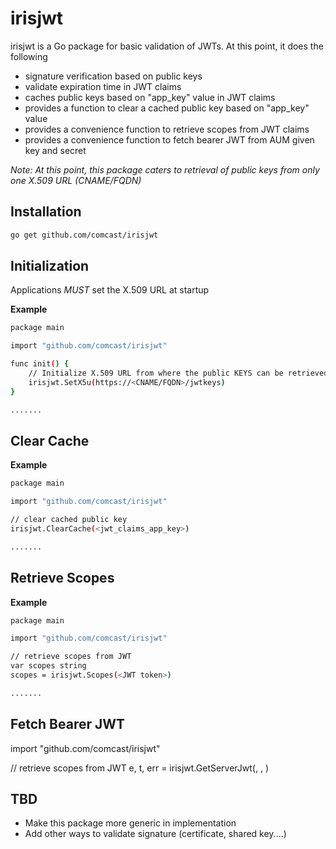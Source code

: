 # irisjwt

irisjwt is a Go package for basic validation of JWTs. At this point, it does the following

- signature verification based on public keys
- validate expiration time in JWT claims
- caches public keys based on "app_key" value in JWT claims
- provides a function to clear a cached public key based on "app_key" value
- provides a convenience function to retrieve scopes from JWT claims
- provides a convenience function to fetch bearer JWT from AUM given key and secret

*Note: At this point, this package caters to retrieval of public keys from only one X.509 URL (CNAME/FQDN)*

## Installation

```sh
go get github.com/comcast/irisjwt
```

## Initialization

Applications *MUST* set the X.509 URL at startup

**Example**
 
```sh
package main

import "github.com/comcast/irisjwt"

func init() {
	// Initialize X.509 URL from where the public KEYS can be retrieved
	irisjwt.SetX5u(https://<CNAME/FQDN>/jwtkeys)
}

.......
```

## Clear Cache

**Example**
 
```sh
package main

import "github.com/comcast/irisjwt"

// clear cached public key
irisjwt.ClearCache(<jwt_claims_app_key>)

.......
```

## Retrieve Scopes

**Example**
 
```sh
package main

import "github.com/comcast/irisjwt"

// retrieve scopes from JWT
var scopes string
scopes = irisjwt.Scopes(<JWT token>)

.......
```

## Fetch Bearer JWT
import "github.com/comcast/irisjwt"

// retrieve scopes from JWT
e, t, err = irisjwt.GetServerJwt(<AUM url>, <key>, <secret>)


## TBD

- Make this package more generic in implementation
- Add other ways to validate signature (certificate, shared key....)
